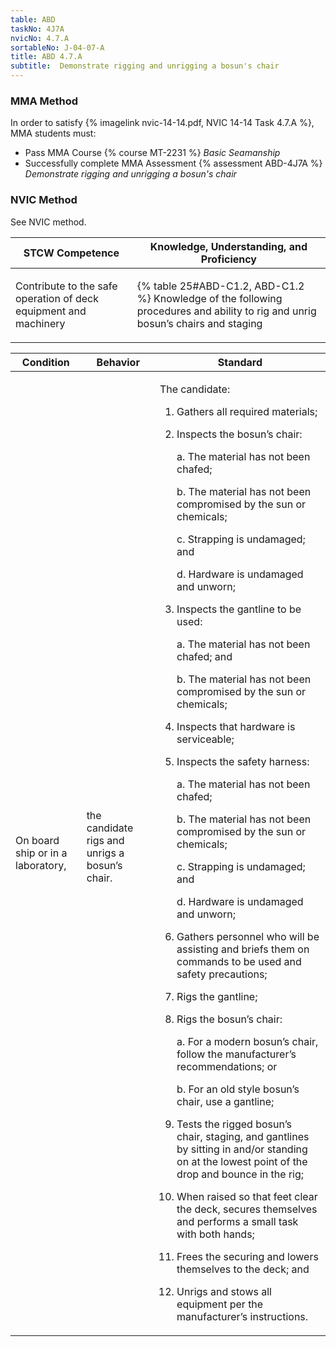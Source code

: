 ```yaml
---
table: ABD
taskNo: 4J7A
nvicNo: 4.7.A 
sortableNo: J-04-07-A
title: ABD 4.7.A 
subtitle:  Demonstrate rigging and unrigging a bosun's chair
---
```



### MMA Method

In order to satisfy  {% imagelink nvic-14-14.pdf, NVIC 14-14 Task 4.7.A %}, MMA students must:

* Pass MMA Course {% course MT-2231 %}  *Basic Seamanship*
* Successfully complete MMA Assessment {% assessment ABD-4J7A %} *Demonstrate rigging and unrigging a bosun's chair*


### NVIC Method

<a onclick="togglevisibility('nvic_methods')" >See NVIC method.</a>

<div id='nvic_methods' class='hide'>

<table>
<thead>
<tr>
<th class='forty'> STCW Competence </th>
<th class='sixty'> Knowledge, Understanding, and Proficiency </th>
</tr>
</thead>




<tbody>
<tr><td markdown='1'>

Contribute to the safe operation of deck equipment and machinery

</td><td markdown='1'>

{% table 25#ABD-C1.2, ABD-C1.2 %} Knowledge of the following procedures and ability to rig and unrig bosun’s chairs and staging

</td></tr>


</tbody>
</table>


<table>
<thead>
<tr><th class='twenty'>  Condition </th><th class='twenty'> Behavior </th><th  class='sixty'>Standard </th></tr>
</thead>
<tbody >



<tr><td markdown='1'>

On board ship or in a laboratory,

</td><td markdown='1'>

the candidate rigs and unrigs a bosun’s chair.

<br>

<div class="tooltip" markdown='1'>



</div>


</td><td markdown='1'>

The candidate:

1. Gathers all required materials;
2. Inspects the bosun’s chair:

	a. The material has not been chafed;

	b. The material has not been compromised by the sun or chemicals;

	c. Strapping is undamaged; and

	d. Hardware is undamaged and unworn;

3. Inspects the gantline to be used:

	a. The material has not been chafed; and

	b. The material has not been compromised by the sun or chemicals;

4. Inspects that hardware is serviceable;

5. Inspects the safety harness:

	a. The material has not been chafed;

	b. The material has not been compromised by the sun or chemicals;

	c. Strapping is undamaged; and

	d. Hardware is undamaged and unworn;

6. Gathers personnel who will be assisting and briefs them on commands to be used and safety precautions;
7. Rigs the gantline;
8. Rigs the bosun’s chair:

	a. For a modern bosun’s chair, follow the manufacturer’s recommendations; or 

	b. For an old style bosun’s chair, use a gantline;

9. Tests the rigged bosun’s chair, staging, and gantlines by sitting in and/or standing on at the lowest point of the drop and bounce in the rig;
10. When raised so that feet clear the deck, secures themselves and performs a small task with both hands;
11. Frees the securing and lowers themselves to the deck; and 
12. Unrigs and stows all equipment per the manufacturer’s instructions. 

</td></tr>
</tbody>
</table>
</div>
